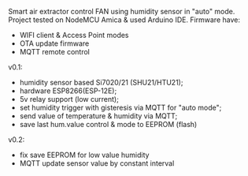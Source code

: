 Smart air extractor control FAN using humidity sensor in "auto" mode. 
Project tested on NodeMCU Amica & used Arduino IDE.
Firmware have:
- WIFI client & Access Point modes
- OTA update firmware
- MQTT remote control

v0.1:
- humidity sensor based Si7020/21 (SHU21/HTU21);
- hardware ESP8266(ESP-12E);
- 5v relay support (low current);
- set humidity trigger with gisteresis via MQTT for "auto mode";
- send value of temperature & humidity via MQTT;
- save last hum.value control & mode to EEPROM (flash)

v0.2:
- fix save EEPROM for low value humidity
- MQTT update sensor value by constant interval
